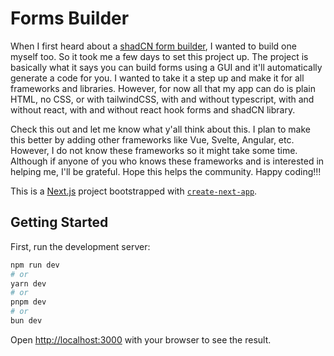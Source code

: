 # Forms Builder
When I first heard about a [shadCN form builder](https://shadcn-form-build.vercel.app/), I wanted to build one myself too. So it took me a few days to set this project up. The project is basically what it says you can build forms using a GUI and it'll automatically generate a code for you. I wanted to take it a step up and make it for all frameworks and libraries. However, for now all that my app can do is plain HTML, no CSS, or with tailwindCSS, with and without typescript, with and without react, with and without react hook forms and shadCN library.

Check this out and let me know what y'all think about this. I plan to make this better by adding other frameworks like Vue, Svelte, Angular, etc. However, I do not know these frameworks so it might take some time. Although if anyone of you who knows these frameworks and is interested in helping me, I'll be grateful. Hope this helps the community. Happy coding!!!







This is a [Next.js](https://nextjs.org) project bootstrapped with [`create-next-app`](https://nextjs.org/docs/app/api-reference/cli/create-next-app).

## Getting Started

First, run the development server:

```bash
npm run dev
# or
yarn dev
# or
pnpm dev
# or
bun dev
```

Open [http://localhost:3000](http://localhost:3000) with your browser to see the result.
